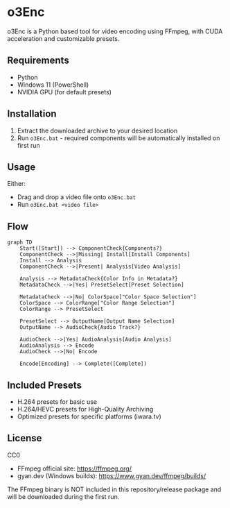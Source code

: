 # o3Enc

o3Enc is a Python based tool for video encoding using FFmpeg, with CUDA acceleration and customizable presets.

## Requirements

- Python
- Windows 11 (PowerShell)
- NVIDIA GPU (for default presets)

## Installation

1. Extract the downloaded archive to your desired location
2. Run `o3Enc.bat` - required components will be automatically installed on first run

## Usage

Either:
- Drag and drop a video file onto `o3Enc.bat`
- Run `o3Enc.bat <video file>`

## Flow

```mermaid
graph TD
    Start([Start]) --> ComponentCheck{Components?}
    ComponentCheck -->|Missing| Install[Install Components]
    Install --> Analysis
    ComponentCheck -->|Present| Analysis[Video Analysis]
    
    Analysis --> MetadataCheck{Color Info in Metadata?}
    MetadataCheck -->|Yes| PresetSelect[Preset Selection]
    
    MetadataCheck -->|No| ColorSpace["Color Space Selection"]
    ColorSpace --> ColorRange["Color Range Selection"]
    ColorRange --> PresetSelect
    
    PresetSelect --> OutputName[Output Name Selection]
    OutputName --> AudioCheck{Audio Track?}
    
    AudioCheck -->|Yes| AudioAnalysis[Audio Analysis]
    AudioAnalysis --> Encode
    AudioCheck -->|No| Encode
    
    Encode[Encoding] --> Complete([Complete])
```

## Included Presets

- H.264 presets for basic use
- H.264/HEVC presets for High-Quality Archiving
- Optimized presets for specific platforms (iwara.tv)

## License

CC0

- FFmpeg official site: https://ffmpeg.org/
- gyan.dev (Windows builds): https://www.gyan.dev/ffmpeg/builds/

The FFmpeg binary is NOT included in this repository/release package and will be downloaded during the first run.
